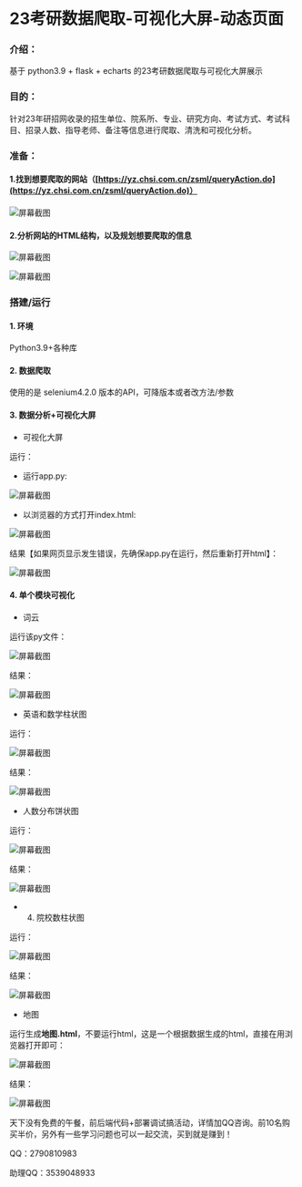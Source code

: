 # 23考研数据爬取-可视化大屏-动态页面

### 介绍：
基于 python3.9 + flask + echarts 的23考研数据爬取与可视化大屏展示

### 目的：

针对23年研招网收录的招生单位、院系所、专业、研究方向、考试方式、考试科目、招录人数、指导老师、备注等信息进行爬取、清洗和可视化分析。

### 准备：

#### 1.找到想要爬取的网站（[https://yz.chsi.com.cn/zsml/queryAction.do](https://yz.chsi.com.cn/zsml/queryAction.do)）

![](https://foruda.gitee.com/images/1686895756236725046/b34ebfe8_10238196.png "屏幕截图")

#### 2.分析网站的HTML结构，以及规划想要爬取的信息

![](https://foruda.gitee.com/images/1686895888033267540/14ea513a_10238196.png "屏幕截图")

![](https://foruda.gitee.com/images/1686895905020139099/d4a9e10f_10238196.png "屏幕截图")

### 搭建/运行

#### 1. 环境

Python3.9+各种库

#### 2. 数据爬取

使用的是 selenium4.2.0 版本的API，可降版本或者改方法/参数

#### 3. 数据分析+可视化大屏

- 可视化大屏

运行：

- 运行app.py:

![](https://foruda.gitee.com/images/1686896228427443176/f3d0df92_10238196.png "屏幕截图")

- 以浏览器的方式打开index.html:

![](https://foruda.gitee.com/images/1686896317126547344/43fcebcd_10238196.png "屏幕截图")

结果【如果网页显示发生错误，先确保app.py在运行，然后重新打开html】：

![](https://foruda.gitee.com/images/1686896781326119848/ac7ea25f_10238196.png "屏幕截图")

#### 4. 单个模块可视化

- 词云

运行该py文件：

![](https://foruda.gitee.com/images/1686896852310454174/e8b2e39e_10238196.png "屏幕截图")

结果：

![](https://foruda.gitee.com/images/1686896865672427369/5f3c1a8e_10238196.png "屏幕截图")

- 英语和数学柱状图

运行：

![](https://foruda.gitee.com/images/1686897101520244343/a9ec22e2_10238196.png "屏幕截图")

结果：

![](https://foruda.gitee.com/images/1686897126719783342/ebfe4e92_10238196.png "屏幕截图")

- 人数分布饼状图

运行：

![](https://foruda.gitee.com/images/1686896896990566193/4be7cde0_10238196.png "屏幕截图")

结果：

![](https://foruda.gitee.com/images/1686897039352402464/1b2edd45_10238196.png "屏幕截图")

- 4. 院校数柱状图

运行：

![](https://foruda.gitee.com/images/1686896923987555563/dcc769a9_10238196.png "屏幕截图")

结果：

![](https://foruda.gitee.com/images/1686896941997665335/b21fcd15_10238196.png "屏幕截图")

- 地图

运行生成**地图.html**，不要运行html，这是一个根据数据生成的html，直接在用浏览器打开即可：

![](https://foruda.gitee.com/images/1686896953597857348/74f5c0a7_10238196.png "屏幕截图")

结果：

![](https://foruda.gitee.com/images/1686896963883892707/f36c9b1e_10238196.png "屏幕截图")

天下没有免费的午餐，前后端代码+部署调试搞活动，详情加QQ咨询。前10名购买半价，另外有一些学习问题也可以一起交流，买到就是赚到！

QQ：2790810983

助理QQ：3539048933
